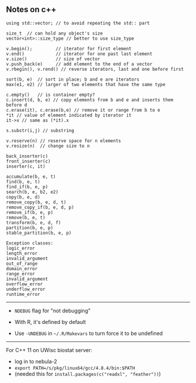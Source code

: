 ## Notes on c++

```
using std::vector; // to avoid repeating the std:: part

size_t  // can hold any object's size
vector<int>::size_type // better to use size_type

v.begin();         // iterator for first element
v.end()            // iterator for one past last element
v.size()           // size of vector
v.push_back(e)     // add element to the end of a vector
v.rbegin(), v.rend() // reverse iterators, last and one before first

sort(b, e)  // sort in place; b and e are iterators
max(e1, e2) // larger of two elements that have the same type

c.empty()   // is container empty?
c.insert(d, b, e) // copy elements from b and e and inserts them before d
c.erase(it), c.erase(b,e) // remove it or range from b to e
*it // value of element indicated by iterator it
it->x // same as (*it).x

s.substr(i,j) // substring

v.reserve(n) // reserve space for n elements
v.resize(n)  // change size to n

back_inserter(c)
front_inserter(c)
inserter(c, it)

accumulate(b, e, t)
find(b, e, t)
find_if(b, e, p)
search(b, e, b2, e2)
copy(b, e, d)
remove_copy(b, e, d, t)
remove_copy_if(b, e, d, p)
remove_if(b, e, p)
remove(b, e, t)
transform(b, e, d, f)
partition(b, e, p)
stable_partition(b, e, p)

Exception classes:
logic_error
length_error
invalid_argument
out_of_range
domain_error
range_error
invalid_argument
overflow_error
underflow_error
runtime_error
```

---

- `NDEBUG` flag for "not debugging"

- With R, it's defined by default

- Use `-UNDEBUG` in `~/.R/Makevars` to turn force it to be undefined


---

For C++ 11 on UWisc biostat server:

 - log in to nebula-2
 - `export PATH=/s/pkg/linux64/gcc/4.8.4/bin:$PATH`
 - (needed this for `install.packages(c("readxl", "feather"))`)
